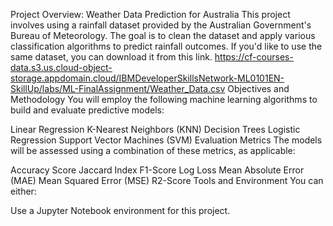 Project Overview: Weather Data Prediction for Australia
This project involves using a rainfall dataset provided by the Australian Government's Bureau of Meteorology. The goal is to clean the dataset and apply various classification algorithms to predict rainfall outcomes. If you'd like to use the same dataset, you can download it from this link.
https://cf-courses-data.s3.us.cloud-object-storage.appdomain.cloud/IBMDeveloperSkillsNetwork-ML0101EN-SkillUp/labs/ML-FinalAssignment/Weather_Data.csv
Objectives and Methodology
You will employ the following machine learning algorithms to build and evaluate predictive models:

Linear Regression
K-Nearest Neighbors (KNN)
Decision Trees
Logistic Regression
Support Vector Machines (SVM)
Evaluation Metrics
The models will be assessed using a combination of these metrics, as applicable:

Accuracy Score
Jaccard Index
F1-Score
Log Loss
Mean Absolute Error (MAE)
Mean Squared Error (MSE)
R2-Score
Tools and Environment
You can either:

Use a Jupyter Notebook environment for this project.
